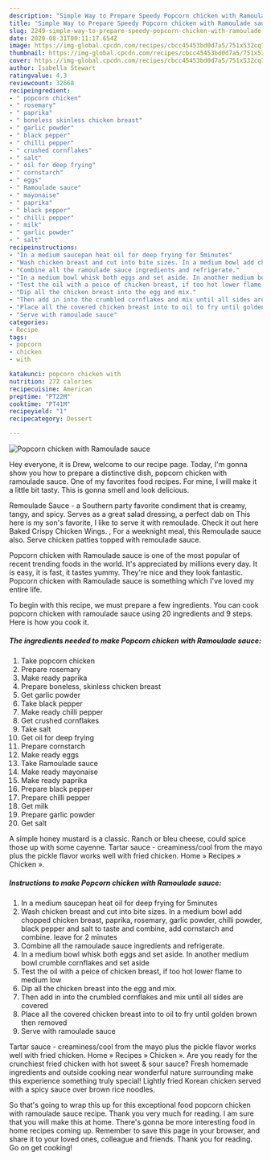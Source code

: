 ```yaml
---
description: "Simple Way to Prepare Speedy Popcorn chicken with Ramoulade sauce"
title: "Simple Way to Prepare Speedy Popcorn chicken with Ramoulade sauce"
slug: 2249-simple-way-to-prepare-speedy-popcorn-chicken-with-ramoulade-sauce
date: 2020-08-31T00:11:17.654Z
image: https://img-global.cpcdn.com/recipes/cbcc45453bd0d7a5/751x532cq70/popcorn-chicken-with-ramoulade-sauce-recipe-main-photo.jpg
thumbnail: https://img-global.cpcdn.com/recipes/cbcc45453bd0d7a5/751x532cq70/popcorn-chicken-with-ramoulade-sauce-recipe-main-photo.jpg
cover: https://img-global.cpcdn.com/recipes/cbcc45453bd0d7a5/751x532cq70/popcorn-chicken-with-ramoulade-sauce-recipe-main-photo.jpg
author: Isabella Stewart
ratingvalue: 4.3
reviewcount: 32668
recipeingredient:
- " popcorn chicken"
- " rosemary"
- " paprika"
- " boneless skinless chicken breast"
- " garlic powder"
- " black pepper"
- " chilli pepper"
- " crushed cornflakes"
- " salt"
- " oil for deep frying"
- " cornstarch"
- " eggs"
- " Ramoulade sauce"
- " mayonaise"
- " paprika"
- " black pepper"
- " chilli pepper"
- " milk"
- " garlic powder"
- " salt"
recipeinstructions:
- "In a medium saucepan heat oil for deep frying for 5minutes"
- "Wash chicken breast and cut into bite sizes. In a medium bowl add chopped chicken breast, paprika, rosemary, garlic powder, chilli powder, black pepper and salt to taste and combine, add cornstarch and combine. leave for 2 minutes"
- "Combine all the ramoulade sauce ingredients and refrigerate."
- "In a medium bowl whisk both eggs and set aside. In another medium bowl crumble cornflakes and set aside"
- "Test the oil with a peice of chicken breast, if too hot lower flame to medium low"
- "Dip all the chicken breast into the egg and mix."
- "Then add in into the crumbled cornflakes and mix until all sides are covered"
- "Place all the covered chicken breast into to oil to fry until golden brown then removed"
- "Serve with ramoulade sauce"
categories:
- Recipe
tags:
- popcorn
- chicken
- with

katakunci: popcorn chicken with 
nutrition: 272 calories
recipecuisine: American
preptime: "PT22M"
cooktime: "PT41M"
recipeyield: "1"
recipecategory: Dessert

---
```



![Popcorn chicken with Ramoulade sauce](https://img-global.cpcdn.com/recipes/cbcc45453bd0d7a5/751x532cq70/popcorn-chicken-with-ramoulade-sauce-recipe-main-photo.jpg)

Hey everyone, it is Drew, welcome to our recipe page. Today, I'm gonna show you how to prepare a distinctive dish, popcorn chicken with ramoulade sauce. One of my favorites food recipes. For mine, I will make it a little bit tasty. This is gonna smell and look delicious.

Remoulade Sauce - a Southern party favorite condiment that is creamy, tangy, and spicy. Serves as a great salad dressing, a perfect dab on This here is my son&#39;s favorite, I like to serve it with remoulade. Check it out here Baked Crispy Chicken Wings. , For a weeknight meal, this Remoulade sauce also. Serve chicken patties topped with remoulade sauce.

Popcorn chicken with Ramoulade sauce is one of the most popular of recent trending foods in the world. It's appreciated by millions every day. It is easy, it is fast, it tastes yummy. They're nice and they look fantastic. Popcorn chicken with Ramoulade sauce is something which I've loved my entire life.


To begin with this recipe, we must prepare a few ingredients. You can cook popcorn chicken with ramoulade sauce using 20 ingredients and 9 steps. Here is how you cook it.

<!--inarticleads1-->

##### The ingredients needed to make Popcorn chicken with Ramoulade sauce:

1. Take  popcorn chicken
1. Prepare  rosemary
1. Make ready  paprika
1. Prepare  boneless, skinless chicken breast
1. Get  garlic powder
1. Take  black pepper
1. Make ready  chilli pepper
1. Get  crushed cornflakes
1. Take  salt
1. Get  oil for deep frying
1. Prepare  cornstarch
1. Make ready  eggs
1. Take  Ramoulade sauce
1. Make ready  mayonaise
1. Make ready  paprika
1. Prepare  black pepper
1. Prepare  chilli pepper
1. Get  milk
1. Prepare  garlic powder
1. Get  salt


A simple honey mustard is a classic. Ranch or bleu cheese, could spice those up with some cayenne. Tartar sauce - creaminess/cool from the mayo plus the pickle flavor works well with fried chicken. Home » Recipes » Chicken ». 

<!--inarticleads2-->

##### Instructions to make Popcorn chicken with Ramoulade sauce:

1. In a medium saucepan heat oil for deep frying for 5minutes
1. Wash chicken breast and cut into bite sizes. In a medium bowl add chopped chicken breast, paprika, rosemary, garlic powder, chilli powder, black pepper and salt to taste and combine, add cornstarch and combine. leave for 2 minutes
1. Combine all the ramoulade sauce ingredients and refrigerate.
1. In a medium bowl whisk both eggs and set aside. In another medium bowl crumble cornflakes and set aside
1. Test the oil with a peice of chicken breast, if too hot lower flame to medium low
1. Dip all the chicken breast into the egg and mix.
1. Then add in into the crumbled cornflakes and mix until all sides are covered
1. Place all the covered chicken breast into to oil to fry until golden brown then removed
1. Serve with ramoulade sauce


Tartar sauce - creaminess/cool from the mayo plus the pickle flavor works well with fried chicken. Home » Recipes » Chicken ». Are you ready for the crunchiest fried chicken with hot sweet &amp; sour sauce? Fresh homemade ingredients and outside cooking near wonderful nature surrounding make this experience something truly special! Lightly fried Korean chicken served with a spicy sauce over brown rice noodles. 

So that's going to wrap this up for this exceptional food popcorn chicken with ramoulade sauce recipe. Thank you very much for reading. I am sure that you will make this at home. There's gonna be more interesting food in home recipes coming up. Remember to save this page in your browser, and share it to your loved ones, colleague and friends. Thank you for reading. Go on get cooking!
